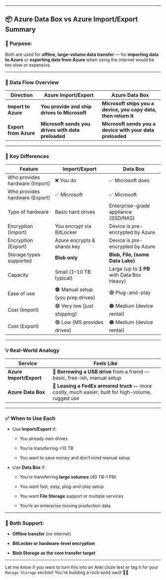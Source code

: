 
---

## 📦 Azure Data Box vs Azure Import/Export Summary

### 🧠 Purpose:

Both are used for **offline, large-volume data transfer** — for **importing data to Azure** or **exporting data from Azure** when using the internet would be too slow or expensive.

---

### 🔁 Data Flow Overview

|Direction|Azure Import/Export|Azure Data Box|
|---|---|---|
|**Import to Azure**|**You provide and ship drives to Microsoft**|**Microsoft ships you a device, you copy data, then return it**|
|**Export from Azure**|**Microsoft sends you drives with data preloaded**|**Microsoft sends you a device with your data preloaded**|

---

### 🧪 Key Differences

|Feature|Import/Export|Data Box|
|---|---|---|
|Who provides hardware (Import)|❌ You do|✅ Microsoft does|
|Who provides hardware (Export)|✅ Microsoft|✅ Microsoft|
|Type of hardware|Basic hard drives|Enterprise-grade appliance (SSD/NAS)|
|Encryption (Import)|You encrypt via BitLocker|Device is pre-encrypted by Azure|
|Encryption (Export)|Azure encrypts & shares key|Device is pre-encrypted by Azure|
|Storage types supported|**Blob only**|**Blob, File, (some Data Lake)**|
|Capacity|Small (1–10 TB typical)|Large (up to **1 PB** with Data Box Heavy)|
|Ease of use|🟠 Manual setup (you prep drives)|🟢 Plug-and-play|
|Cost (Import)|🟢 Very low (just shipping)|🟠 Medium (device rental)|
|Cost (Export)|🟢 Low (MS provides drives)|🟠 Medium (device rental)|

---

### 💡 Real-World Analogy

|Service|Feels Like|
|---|---|
|**Azure Import/Export**|🔌 **Borrowing a USB drive** from a friend — basic, free-ish, manual setup|
|**Azure Data Box**|🚚 **Leasing a FedEx armored truck** — more costly, much easier, built for high-volume, rugged use|

---

### ✅ When to Use Each

- Use **Import/Export** if:
    
    - You already own drives
        
    - You’re transferring <10 TB
        
    - You want to save money and don’t mind manual setup
        
- Use **Data Box** if:
    
    - You’re transferring **large volumes** (40 TB–1 PB)
        
    - You want fast, easy, plug-and-play setup
        
    - You want **File Storage** support or multiple services
        
    - You’re an enterprise moving production data
        

---

### 🔐 Both Support:

- **Offline transfer** (no internet)
    
- **BitLocker or hardware-level encryption**
    
- **Blob Storage as the core transfer target**
    

---

Let me know if you want to turn this into an Anki cloze test or tag it for your `Manage Storage` section! You're building a rock-solid vault 📘💪
